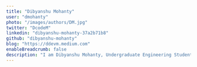 ```yaml
---
title: "Dibyanshu Mohanty"
user: "dmohanty"
photo: "/images/authors/DM.jpg"
twitter: "DcodeM"
linkedin: "dibyanshu-mohanty-37a2b71b8"
github: "dibyanshu-mohanty"
blog: "https://ddevm.medium.com"
enableBreadcrumb: false
description: "I am Dibyanshu Mohanty, Undergraduate Engineering Student at VIT, Vellore with a keen interest in Web and App Development"
---
```



